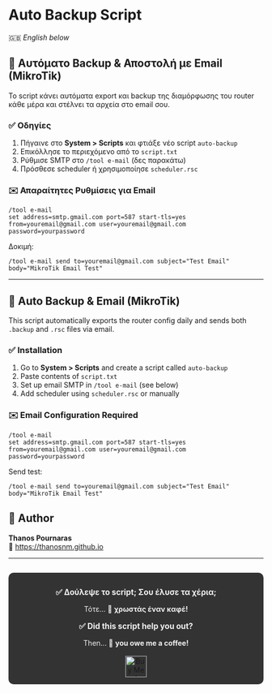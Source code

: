 # Auto Backup Script

🇬🇧 *English below*

## 💾 Αυτόματο Backup & Αποστολή με Email (MikroTik)

Το script κάνει αυτόματα export και backup της διαμόρφωσης του router κάθε μέρα και στέλνει τα αρχεία στο email σου.

### ✅ Οδηγίες

1. Πήγαινε στο **System > Scripts** και φτιάξε νέο script `auto-backup`
2. Επικόλλησε το περιεχόμενο από το `script.txt`
3. Ρύθμισε SMTP στο `/tool e-mail` (δες παρακάτω)
4. Πρόσθεσε scheduler ή χρησιμοποίησε `scheduler.rsc`

### ✉️ Απαραίτητες Ρυθμίσεις για Email

```mikrotik
/tool e-mail
set address=smtp.gmail.com port=587 start-tls=yes from=youremail@gmail.com user=youremail@gmail.com password=yourpassword
```

Δοκιμή:
```mikrotik
/tool e-mail send to=youremail@gmail.com subject="Test Email" body="MikroTik Email Test"
```

---

## 💾 Auto Backup & Email (MikroTik)

This script automatically exports the router config daily and sends both `.backup` and `.rsc` files via email.

### ✅ Installation

1. Go to **System > Scripts** and create a script called `auto-backup`
2. Paste contents of `script.txt`
3. Set up email SMTP in `/tool e-mail` (see below)
4. Add scheduler using `scheduler.rsc` or manually

### ✉️ Email Configuration Required

```mikrotik
/tool e-mail
set address=smtp.gmail.com port=587 start-tls=yes from=youremail@gmail.com user=youremail@gmail.com password=yourpassword
```

Send test:
```mikrotik
/tool e-mail send to=youremail@gmail.com subject="Test Email" body="MikroTik Email Test"
```

## 👤 Author

**Thanos Pournaras**  
🔗 https://thanosnm.github.io

---

<div align="center" style="max-width: 700px; margin: 2em auto; padding: 1em; background: #333; color: #f1f1f1; border-radius: 10px; text-align: center;">
  <p style="font-size: 1.1em; font-weight: bold;">
    ✅ Δούλεψε το script; Σου έλυσε τα χέρια;
  </p>
  <p style="margin: 0.5em 0;">Τότε... 🤝 <strong>χρωστάς έναν καφέ!</strong></p>

  <p style="font-size: 1.1em; font-weight: bold; margin-top: 1em;">
    ✅ Did this script help you out?
  </p>
  <p style="margin: 0.5em 0;">Then... 🤝 <strong>you owe me a coffee!</strong></p>

  <a href="https://buymeacoffee.com/pournarasaa" target="_blank" style="display: inline-block; margin-top: 10px;">
    <img src="https://img.buymeacoffee.com/button-api/?text=Buy%20me%20a%20coffee&emoji=☕&slug=pournarasaa&button_colour=FFDD00&font_colour=000000&font_family=Arial&outline_colour=000000&coffee_colour=ffffff" alt="Buy Me A Coffee" style="height: 42px;">
  </a>
</div>

